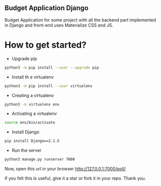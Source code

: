 ## Budget Application Django
Budget Application for some project with all the backend part implemented in Django
and front-end uses Materialize CSS and JS.

# How to get started?

- Upgrade pip
```bash
python3 -m pip install --user --upgrade pip
```

- Install th
e virtualenv
```bash
python3 -m pip install --user virtualenv
```

- Creating a virtualenv
```bash
python3 -m virtualenv env
```

- Activating a virtualenv
```bash
source env/bin/activate
```

- Install Django
```bash
pip install Django==2.1.5
```

- Run the server
```bash
python3 manage.py runserver 7000
```

Now, open this url in your browser http://127.0.0.1:7000/poll/

If you felt this is useful, give it a star or fork it in your repo. 
Thank you.

